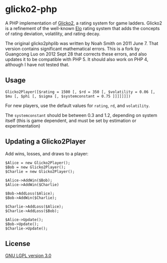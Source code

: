 glicko2-php
===========

A PHP implementation of [Glicko2][1], a rating system for game ladders.
Glicko2 is a refinement of the well-known [Elo][2] rating system that adds
the concepts of rating deviation, volatility, and rating decay.

The original glicko2phplib was written by Noah Smith on 2011 June 7. That
version contains significant mathematical errors. This is a fork by Guangcong
Luo on 2012 Sept 28 that corrects these errors, and also updates it to be
compatible with PHP 5. It should also work on PHP 4, although I have not
tested that.

 [1]: http://en.wikipedia.org/wiki/Glicko_rating_system
 [2]: http://en.wikipedia.org/wiki/Elo_rating_system

Usage
-----

	Glicko2Player([$rating = 1500 [, $rd = 350 [, $volatility = 0.06 [, $mu [, $phi [, $sigma [, $systemconstant = 0.75 ]]]]]]])

For new players, use the default values for `rating`, `rd`, and `volatility`.

The `systemconstant` should be between 0.3 and 1.2, depending on system itself
(this is game dependent, and must be set by estimation or experimentation)

Updating a Glicko2Player
------------------------

Add wins, losses, and draws to a player:

	$Alice = new Glicko2Player();
	$Bob = new Glicko2Player();
	$Charlie = new Glicko2Player();

	$Alice->AddWin($Bob);
	$Alice->AddWin($Charlie)

	$Bob->AddLoss($Alice);
	$Bob->AddWin($Charlie);

	$Charlie->AddLoss($Alice);
	$Charlie->AddLoss($Bob);

	$Alice->Update();
	$Bob->Update();
	$Charlie->Update();

License
-------

[GNU LGPL version 3.0][3]

 [3]: http://www.gnu.org/copyleft/lesser.html
